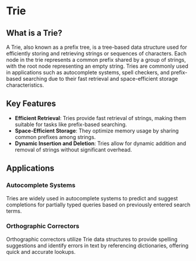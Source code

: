 # Trie

## What is a Trie?

A Trie, also known as a prefix tree, is a tree-based data structure used for efficiently storing and retrieving strings or sequences of characters. Each node in the trie represents a common prefix shared by a group of strings, with the root node representing an empty string. Tries are commonly used in applications such as autocomplete systems, spell checkers, and prefix-based searching due to their fast retrieval and space-efficient storage characteristics.

## Key Features

- **Efficient Retrieval**: Tries provide fast retrieval of strings, making them suitable for tasks like prefix-based searching.
- **Space-Efficient Storage**: They optimize memory usage by sharing common prefixes among strings.
- **Dynamic Insertion and Deletion**: Tries allow for dynamic addition and removal of strings without significant overhead.

## Applications

### Autocomplete Systems

Tries are widely used in autocomplete systems to predict and suggest completions for partially typed queries based on previously entered search terms.

### Orthographic Correctors

Orthographic correctors utilize Trie data structures to provide spelling suggestions and identify errors in text by referencing dictionaries, offering quick and accurate lookups.

 
